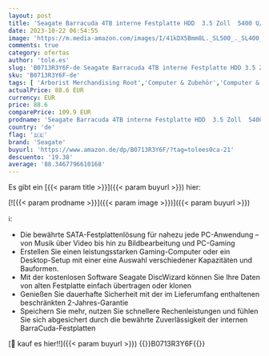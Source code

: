 ```yaml
---
layout: post
title: 'Seagate Barracuda 4TB interne Festplatte HDD  3.5 Zoll  5400 U/Min  256 MB Cache  SATA 6GB/s  silber  Modellnr.: ST4000DM004'
date: 2023-10-22 06:54:55
image: 'https://m.media-amazon.com/images/I/41kDX5Bmm8L._SL500_._SL400_.jpg'
comments: true
category: ofertas
author: 'tole.es'
slug: 'B0713R3Y6F-de Seagate Barracuda 4TB interne Festplatte HDD 3.5 Zoll 5400...'
sku: 'B0713R3Y6F-de'
tags: [ 'Arborist Merchandising Root','Computer & Zubehör','Computer & Zubehör: Produkte mit Umwelt-Label','Datenspeicher','Interne Festplatten','Interner Speicher','Self Service','Special Features Stores','a4cbee59-f823-40fe-831a-7de64f655f6f_0','a4cbee59-f823-40fe-831a-7de64f655f6f_1301','seagate','🇩🇪', ]
actualPrice: 88.6 EUR
currency: EUR
price: 88.6
comparePrice: 109.9 EUR
prodname: 'Seagate Barracuda 4TB interne Festplatte HDD  3.5 Zoll  5400 U/Min  256 MB Cache  SATA 6GB/s  silber  Modellnr.: ST4000DM004'
country: 'de'
flag: '🇩🇪'
brand: 'Seagate'
buyurl: 'https://www.amazon.de/dp/B0713R3Y6F/?tag=tolees0ca-21'
descuento: '19.38'
average: '88.3467796610168'
---
```


Es gibt ein [{{< param title >}}]({{< param buyurl >}}) hier:

[![{{< param prodname >}}]({{< param image >}})]({{< param buyurl >}})

ℹ️:

- Die bewährte SATA-Festplattenlösung für nahezu jede PC-Anwendung – von Musik über Video bis hin zu Bildbearbeitung und PC-Gaming
- Erstellen Sie einen leistungsstarken Gaming-Computer oder ein Desktop-Setup mit einer eine Auswahl verschiedener Kapazitäten und Bauformen.
- Mit der kostenlosen Software Seagate DiscWizard können Sie Ihre Daten von alten Festplatte einfach übertragen oder klonen
- Genießen Sie dauerhafte Sicherheit mit der im Lieferumfang enthaltenen beschränkten 2-Jahres-Garantie
- Speichern Sie mehr, nutzen Sie schnellere Rechenleistungen und fühlen Sie sich abgesichert durch die bewährte Zuverlässigkeit der internen BarraCuda-Festplatten

[🛒 kauf es hier!!]({{< param buyurl >}})
{{<world>}}B0713R3Y6F{{</world>}}
